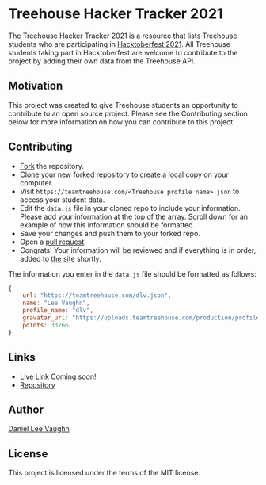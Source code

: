 # Treehouse Hacker Tracker 2021

The Treehouse Hacker Tracker 2021 is a resource that lists Treehouse students who are participating in [Hacktoberfest 2021](https://hacktoberfest.digitalocean.com/). All Treehouse students taking part in Hacktoberfest are welcome to contribute to the project by adding their own data from the Treehouse API.

## Motivation

This project was created to give Treehouse students an opportunity to contribute to an open source project. Please see the Contributing section below for more information on how you can contribute to this project.

## Contributing

* [Fork](https://docs.github.com/en/free-pro-team@latest/github/getting-started-with-github/fork-a-repo) the repository.
* [Clone](https://docs.github.com/en/free-pro-team@latest/github/creating-cloning-and-archiving-repositories/cloning-a-repository) your new forked repository to create a local copy on your computer.
* Visit `https://teamtreehouse.com/<Treehouse profile name>.json` to access your student data.
* Edit the `data.js` file in your cloned repo to include your information. Please add your information at the top of the array. Scroll down for an example of how this information should be formatted.
* Save your changes and push them to your forked repo.
* Open a [pull request](https://opensource.com/article/19/7/create-pull-request-github).
* Congrats! Your information will be reviewed and if everything is in order, added to [the site](https://github.com/LeeVaughn/treehouse-hacktoberfest-2021) shortly.

The information you enter in the `data.js` file should be formatted as follows:

```javascript
{
	url: "https://teamtreehouse.com/dlv.json",
	name: "Lee Vaughn",
	profile_name: "dlv",
	gravatar_url: "https://uploads.teamtreehouse.com/production/profile-photos/9205552/avatar_lee.jpg",
	points: 33766
}
```

## Links

* [Live Link]() Coming soon!
* [Repository](https://github.com/LeeVaughn/treehouse-hacktoberfest-2021)

## Author

[Daniel Lee Vaughn](https://github.com/LeeVaughn)

## License

This project is licensed under the terms of the MIT license.
